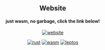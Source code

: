 <div align="center">

## Website
#### just wasm, no garbage,  click the link below!

[![website](https://img.shields.io/badge/calexanderberg.com-ffffff.svg?style=for-the-badge&logoColor=black&logo=data:image/svg%2bxml;base64,PHN2ZyB2aWV3Qm94PSItMTAgLTEwIDYwIDYwIiB4bWxucz0iaHR0cDovL3d3dy53My5vcmcvMjAwMC9zdmciPgogIDwhLS0gYSAtLT4KICA8cmVjdCB4PSIwIiB5PSIwIiB3aWR0aD0iMTAiIGhlaWdodD0iNDAiIC8+CiAgPHJlY3QgeD0iMTAiIHk9IjAiIHdpZHRoPSIxMCIgaGVpZ2h0PSIxMCIgLz4KICA8cmVjdCB4PSIxMCIgeT0iMTAiIHdpZHRoPSIxMCIgaGVpZ2h0PSIxMCIgLz4KICA8cmVjdCB4PSIxMCIgeT0iMzAiIHdpZHRoPSIxMCIgaGVpZ2h0PSIxMCIgLz4KICA8cmVjdCB4PSIyMCIgeT0iMTAiIHdpZHRoPSIxMCIgaGVpZ2h0PSIzMCIgLz4KPC9zdmc+Cg==)]()

[![rust](https://img.shields.io/badge/rust-f74c00.svg?style=for-the-badge&logoColor=white&logo=rust)]()
[![wasm](https://img.shields.io/badge/webassembly-654FF0.svg?style=for-the-badge&logoColor=white&logo=webassembly)]()
[![leptos](https://img.shields.io/badge/leptos-EF3939.svg?style=for-the-badge&logoColor=white&logo=leptos)]()
 


</div>
